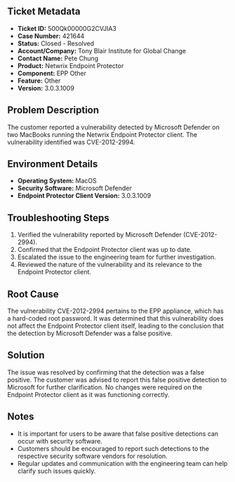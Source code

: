 ## Ticket Metadata
- **Ticket ID:** 500Qk00000G2CVJIA3
- **Case Number:** 421644
- **Status:** Closed - Resolved
- **Account/Company:** Tony Blair Institute for Global Change
- **Contact Name:** Pete Chung
- **Product:** Netwrix Endpoint Protector
- **Component:** EPP Other
- **Feature:** Other
- **Version:** 3.0.3.1009

## Problem Description
The customer reported a vulnerability detected by Microsoft Defender on two MacBooks running the Netwrix Endpoint Protector client. The vulnerability identified was CVE-2012-2994.

## Environment Details
- **Operating System:** MacOS
- **Security Software:** Microsoft Defender
- **Endpoint Protector Client Version:** 3.0.3.1009

## Troubleshooting Steps
1. Verified the vulnerability reported by Microsoft Defender (CVE-2012-2994).
2. Confirmed that the Endpoint Protector client was up to date.
3. Escalated the issue to the engineering team for further investigation.
4. Reviewed the nature of the vulnerability and its relevance to the Endpoint Protector client.

## Root Cause
The vulnerability CVE-2012-2994 pertains to the EPP appliance, which has a hard-coded root password. It was determined that this vulnerability does not affect the Endpoint Protector client itself, leading to the conclusion that the detection by Microsoft Defender was a false positive.

## Solution
The issue was resolved by confirming that the detection was a false positive. The customer was advised to report this false positive detection to Microsoft for further clarification. No changes were required on the Endpoint Protector client as it was functioning correctly.

## Notes
- It is important for users to be aware that false positive detections can occur with security software. 
- Customers should be encouraged to report such detections to the respective security software vendors for resolution.
- Regular updates and communication with the engineering team can help clarify such issues quickly.